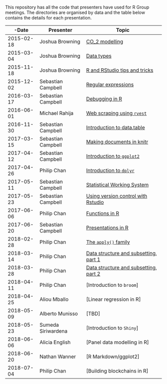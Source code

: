 This repository has all the code that presenters have used for R Group meetings. The directories are organised by data and the table below contains the details for each presentation.

-Date       | Presenter          | Topic
------------|--------------------|------------------------------
2015-02-18 | Joshua Browning    | [CO_2 modelling](https://minhaskamal.github.io/DownGit/#/home?url=https://github.com/sebastian-c/r-group-code/tree/master/2015-02-18)
2015-03-04 | Joshua Browning    | [Data types](https://minhaskamal.github.io/DownGit/#/home?url=https://github.com/sebastian-c/r-group-code/tree/master/2015-03-04)
2015-11-18 | Joshua Browning    | [R and RStudio tips and tricks](https://minhaskamal.github.io/DownGit/#/home?url=https://github.com/sebastian-c/r-group-code/tree/master/2015-11-18)
2015-12-02 | Sebastian Campbell | [Regular expressions](https://minhaskamal.github.io/DownGit/#/home?url=https://github.com/sebastian-c/r-group-code/tree/master/2015-12-02)
2016-03-17 | Sebastian Campbell | [Debugging in R](https://minhaskamal.github.io/DownGit/#/home?url=https://github.com/sebastian-c/r-group-code/tree/master/2016-03-17)
2016-06-01 | Michael Rahija     | [Web scraping using `rvest`](https://minhaskamal.github.io/DownGit/#/home?url=https://github.com/sebastian-c/r-group-code/tree/master/2016-06-01)
2016-11-30 | Sebastian Campbell | [Introduction to data.table](https://minhaskamal.github.io/DownGit/#/home?url=https://github.com/sebastian-c/r-group-code/tree/master/2016-11-30)
2017-03-15 | Sebastian Campbell | [Making documents in knitr](https://minhaskamal.github.io/DownGit/#/home?url=https://github.com/sebastian-c/r-group-code/tree/master/2017-03-15)
2017-04-12 | Sebastian Campbell | [Introduction to `ggplot2`](https://minhaskamal.github.io/DownGit/#/home?url=https://github.com/sebastian-c/r-group-code/tree/master/2017-04-12)
2017-04-26 | Philip Chan        | [Introduction to `dplyr`](https://minhaskamal.github.io/DownGit/#/home?url=https://github.com/sebastian-c/r-group-code/tree/master/2017-04-26)
2017-05-11 | Sebastian Campbell | [Statistical Working System](https://minhaskamal.github.io/DownGit/#/home?url=https://github.com/sebastian-c/r-group-code/tree/master/2017-05-11)
2017-05-23 | Sebastian Campbell | [Using version control with Rstudio](https://minhaskamal.github.io/DownGit/#/home?url=https://github.com/sebastian-c/r-group-code/tree/master/2017-05-23)
2017-06-06 | Philip Chan        | [Functions in R](https://minhaskamal.github.io/DownGit/#/home?url=https://github.com/sebastian-c/r-group-code/tree/master/2017-06-06)
2017-06-20 | Sebastian Campbell | [Presentations in R](https://minhaskamal.github.io/DownGit/#/home?url=https://github.com/sebastian-c/r-group-code/tree/master/2017-06-20)
2018-02-28 | Philip Chan        | [The `apply()` family](https://minhaskamal.github.io/DownGit/#/home?url=https://github.com/philip-c/R-group-code/tree/master/2018-02-28)
2018-03-14 | Philip Chan        | [Data structure and subsetting, part 1](https://minhaskamal.github.io/DownGit/#/home?url=https://github.com/philip-c/R-group-code/tree/master/2018-03-14)
2018-03-28 | Philip Chan        | [Data structure and subsetting, part 2](https://minhaskamal.github.io/DownGit/#/home?url=https://github.com/philip-c/R-group-code/tree/master/2018-03-27/2018-03-28)
2018-04-11 | Philip Chan        | [Introduction to `broom`]
2018-04-25 | Aliou Mballo       | [Linear regression in R]
2018-05-09 | Alberto Munisso    | [TBD]
2018-05-23 | Sumeda Siriwardena | [Introduction to `Shiny`]
2018-06-06 | Alicia English     | [Panel data modelling in R]
2018-06-20 | Nathan Wanner      | [R Markdown/ggplot2]
2018-07-04 | Philip Chan        | [Building blockchains in R]

